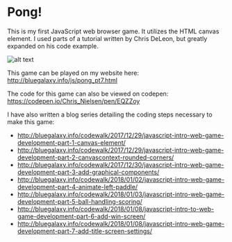 # Pong!
This is my first JavaScript web browser game. It utilizes the HTML canvas element. I used parts of a tutorial written by Chris DeLeon, but greatly expanded on his code example.

![alt text](http://bluegalaxy.info/codewalk/wp-content/uploads/2018/01/pong_blue_title_screen-676x496.png)

This game can be played on my website here:<BR>
http://bluegalaxy.info/js/pong_pt7.html

The code for this game can also be viewed on codepen:
https://codepen.io/Chris_Nielsen/pen/EQZZoy


I have also written a blog series detailing the coding steps necessary to make this game:<BR>
* http://bluegalaxy.info/codewalk/2017/12/29/javascript-intro-web-game-development-part-1-canvas-element/
* http://bluegalaxy.info/codewalk/2017/12/29/javascript-intro-web-game-development-part-2-canvascontext-rounded-corners/
* http://bluegalaxy.info/codewalk/2017/12/30/javascript-intro-web-game-development-part-3-add-graphical-components/
* http://bluegalaxy.info/codewalk/2018/01/02/javascript-intro-web-game-development-part-4-animate-left-paddle/
* http://bluegalaxy.info/codewalk/2018/01/03/javascript-intro-web-game-development-part-5-ball-handling-scoring/
* http://bluegalaxy.info/codewalk/2018/01/08/javascript-intro-to-web-game-development-part-6-add-win-screen/
* http://bluegalaxy.info/codewalk/2018/01/08/javascript-intro-web-game-development-part-7-add-title-screen-settings/
